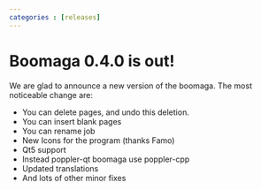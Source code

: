 ```yaml
---
categories : [releases]
---
```


Boomaga 0.4.0 is out!
=====================
We are glad to announce a new version of the boomaga. The most noticeable change are:

* You can delete pages, and undo this deletion.
* You can insert blank pages
* You can rename job
* New Icons for the program (thanks Famo)
* Qt5 support
* Instead poppler-qt boomaga use poppler-cpp
* Updated translations
* And lots of other minor fixes
                                                                                                                                   